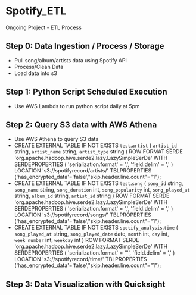 # Spotify_ETL

Ongoing Project - ETL Process

## Step 0: Data Ingestion / Process / Storage
- Pull song/album/artists data using Spotify API
- Process/Clean Data
- Load data into s3

## Step 1: Python Script Scheduled Execution

- Use AWS Lambds to run python script daily at 5pm

## Step 2: Query S3 data with AWS Athena
- Use AWS Athena to query S3 data
-   CREATE EXTERNAL TABLE IF NOT EXISTS `test`.`artist` (
  `artist_id` string,
  `artist_name` string,
  `artist_type` string
) 
ROW FORMAT SERDE 'org.apache.hadoop.hive.serde2.lazy.LazySimpleSerDe' 
WITH SERDEPROPERTIES (
  'serialization.format' = ',',
  'field.delim' = ','
) LOCATION 's3://spotifyrecord/artists/'
TBLPROPERTIES ('has_encrypted_data'='false',"skip.header.line.count"="1");
- CREATE EXTERNAL TABLE IF NOT EXISTS `test`.`song` (
  `song_id` string,
  `song_name` string,
  `song_duration` int,
  `song_popularity` int,
  `song_played_at` string,
  `album_id` string,
  `artist_id` string
)
ROW FORMAT SERDE 'org.apache.hadoop.hive.serde2.lazy.LazySimpleSerDe' 
WITH SERDEPROPERTIES (
  'serialization.format' = ',',
  'field.delim' = ','
) LOCATION 's3://spotifyrecord/songs/'
TBLPROPERTIES ('has_encrypted_data'='false',"skip.header.line.count"="1");
- CREATE EXTERNAL TABLE IF NOT EXISTS `spotify_analysis`.`time` (
  `song_played_at` string,
  `song_played_date` date,
  `month` int,
  `day` int,
  `week_number` int,
  `weekday` int
)
ROW FORMAT SERDE 'org.apache.hadoop.hive.serde2.lazy.LazySimpleSerDe' 
WITH SERDEPROPERTIES (
  'serialization.format' = '"',
  'field.delim' = ','
) LOCATION 's3://spotifyrecord/time/'
TBLPROPERTIES ('has_encrypted_data'='false',"skip.header.line.count"="1");
## Step 3: Data Visualization with Quicksight

